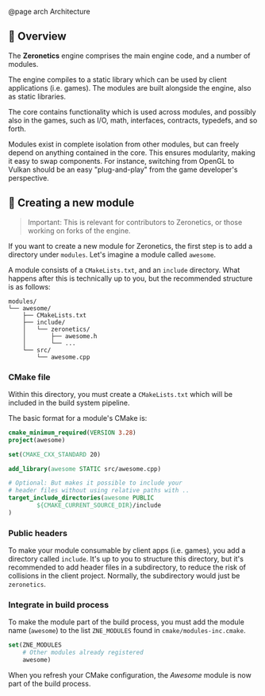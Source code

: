 @page arch Architecture

## 💫 Overview

The **Zeronetics** engine comprises the main engine code, and a number of modules.

The engine compiles to a static library which can be used by client applications
(i.e. games). The modules are built alongside the engine, also as static libraries.

The core contains functionality which is used across modules, and possibly also
in the games, such as I/O, math, interfaces, contracts, typedefs, and so forth.

Modules exist in complete isolation from other modules, but can freely depend
on anything contained in the core. This ensures modularity, making it easy
to swap components. For instance, switching from OpenGL to Vulkan should be
an easy "plug-and-play" from the game developer's perspective.

## 💖 Creating a new module

> Important: This is relevant for contributors to Zeronetics, or those
> working on forks of the engine.

If you want to create a new module for Zeronetics, the first step is to 
add a directory under ``modules``. Let's imagine a module called
``awesome``.

A module consists of a ``CMakeLists.txt``, and an ``include`` directory.
What happens after this is technically up to you, but the recommended structure
is as follows:

````text
modules/
└── awesome/
    ├── CMakeLists.txt
    ├── include/
    │   └── zeronetics/
    │       ├── awesome.h
    │       └── ...
    └── src/
        └── awesome.cpp

````

### CMake file

Within this directory, you must create a ``CMakeLists.txt`` which
will be included in the build system pipeline.

The basic format for a module's CMake is:

````cmake
cmake_minimum_required(VERSION 3.28)
project(awesome)

set(CMAKE_CXX_STANDARD 20)

add_library(awesome STATIC src/awesome.cpp)

# Optional: But makes it possible to include your
# header files without using relative paths with ..
target_include_directories(awesome PUBLIC
        ${CMAKE_CURRENT_SOURCE_DIR}/include
)
````

### Public headers

To make your module consumable by client apps (i.e. games), you add
a directory called ``include``. It's up to you to structure this directory,
but it's recommended to add header files in a subdirectory, to reduce
the risk of collisions in the client project.
Normally, the subdirectory would just be ``zeronetics``.

### Integrate in build process

To make the module part of the build process, you must add the module name
(``awesome``) to the list ``ZNE_MODULES`` found in ``cmake/modules-inc.cmake``.

````cmake
set(ZNE_MODULES
    # Other modules already registered
    awesome)
````

When you refresh your CMake configuration, the _Awesome_ module is now
part of the build process.
